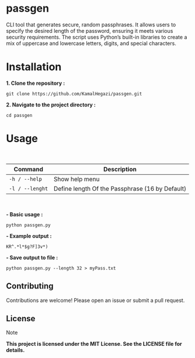 # passgen
CLI tool that generates secure, random passphrases. It allows users to specify the desired length of the password, ensuring it meets various security requirements. The script uses Python’s built-in libraries to create a mix of uppercase and lowercase letters, digits, and special characters.

# Installation

**1. Clone the repository :** 
```
git clone https://github.com/KamalHegazi/passgen.git
```

**2. Navigate to the project directory :**
```
cd passgen
```
# Usage
<br>

| Command | Description |
| --- | --- |
| `-h / --help` | Show help menu |
| `-l / --lenght` | Define length Of the Passphrase (16 by Default) |

<br>

**- Basic usage :**
```
python passgen.py
```
**- Example output :**
```
KR^.*l*$g?F]3v*)
```
**- Save output to file :**
```
python passgen.py --length 32 > myPass.txt
```


## Contributing

Contributions are welcome! Please open an issue or submit a pull request.

## License


> [!NOTE]
> **This project is licensed under the MIT License. See the LICENSE file for details.**
